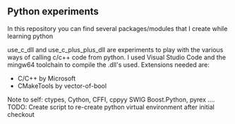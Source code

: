 ## Python experiments

In this repository you can find several packages/modules that
I create while learning python

use_c_dll and use_c_plus_plus_dll are experiments to play with the various ways
of calling c/c++ code from python. I used Visual Studio Code and the mingw64 toolchain
to compile the .dll's used. Extensions needed are:
* C/C++ by Microsoft
* CMakeTools by vector-of-bool

Note to self: ctypes, Cython, CFFI, cppyy SWIG Boost.Python, pyrex ....
TODO: Create script to re-create python virtual environment after initial checkout